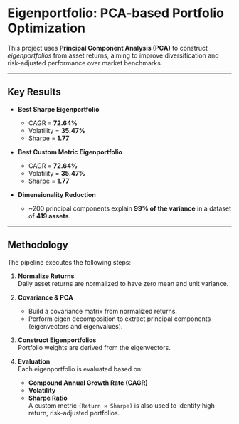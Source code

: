 # Eigenportfolio: PCA-based Portfolio Optimization

This project uses **Principal Component Analysis (PCA)** to construct *eigenportfolios* from asset returns, aiming to improve diversification and risk-adjusted performance over market benchmarks.

---

## Key Results

- **Best Sharpe Eigenportfolio**  
   - CAGR = **72.64%**
   - Volatility = **35.47%**
   - Sharpe = **1.77**

- **Best Custom Metric Eigenportfolio**  
   - CAGR = **72.64%**
   - Volatility = **35.47%**
   - Sharpe = **1.77**

- **Dimensionality Reduction**  
  - ~200 principal components explain **99% of the variance** in a dataset of **419 assets**.

---

## Methodology

The pipeline executes the following steps:

1. **Normalize Returns**  
   Daily asset returns are normalized to have zero mean and unit variance.

2. **Covariance & PCA**  
   - Build a covariance matrix from normalized returns.  
   - Perform eigen decomposition to extract principal components (eigenvectors and eigenvalues).

3. **Construct Eigenportfolios**  
   Portfolio weights are derived from the eigenvectors.

4. **Evaluation**  
   Each eigenportfolio is evaluated based on:
   - **Compound Annual Growth Rate (CAGR)**
   - **Volatility**
   - **Sharpe Ratio**  
   A custom metric `(Return × Sharpe)` is also used to identify high-return, risk-adjusted portfolios.
